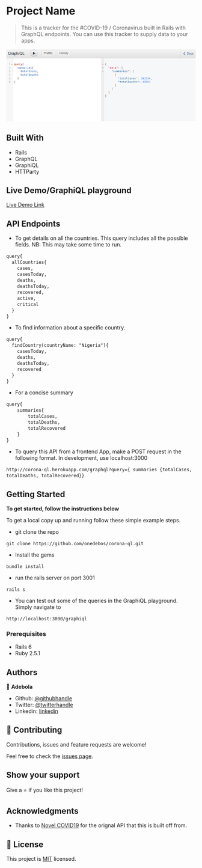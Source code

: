 # Project Name

> This is a tracker for the #COVID-19 / Coronavirus built in Rails
> with GraphQL endpoints. You can use this tracker to supply data to your apps.

![screenshot](./screenshot.png)

## Built With

- Rails
- GraphQL
- GraphiQL
- HTTParty

## Live Demo/GraphiQL playground

[Live Demo Link](https://corona-ql.herokuapp.com/graphiql)

## API Endpoints

- To get details on all the countries. This query includes all the possible fields. NB: This may take some time to run.

```
query{
  allCountries{
    cases,
    casesToday,
    deaths,
    deathsToday,
    recovered,
    active,
    critical
  }
}

```

- To find information about a specific country.

```
query{
  findCountry(countryName: "Nigeria"){
    casesToday,
    deaths,
    deathsToday,
    recovered
  }
}
```

- For a concise summary

```
query{
    summaries{
        totalCases,
        totalDeaths,
        totalRecovered
    }
}
```

- To query this API from a frontend App, make a POST request in the following format. In development, use localhost:3000

```
http://corona-ql.herokuapp.com/graphql?query={ summaries {totalCases, totalDeaths, totalRecovered}}
```

## Getting Started

**To get started, follow the instructions below**

To get a local copy up and running follow these simple example steps.

- git clone the repo

```
git clone https://github.com/onedebos/corona-ql.git
```

- Install the gems

```
bundle install
```

- run the rails server on port 3001

```
rails s
```

- You can test out some of the queries in the GraphiQL playground. Simply navigate to

```
http://localhost:3000/graphiql
```

### Prerequisites

- Rails 6
- Ruby 2.5.1

## Authors

👤 **Adebola**

- Github: [@githubhandle](https://github.com/onedebos)
- Twitter: [@twitterhandle](https://twitter.com/debosthefirst)
- Linkedin: [linkedin](https://www.linkedin.com/in/adebola-niran/)

## 🤝 Contributing

Contributions, issues and feature requests are welcome!

Feel free to check the [issues page](issues/).

## Show your support

Give a ⭐️ if you like this project!

## Acknowledgments

- Thanks to [Novel COVID19](https://github.com/NovelCOVID/API) for the orignal API that this is built off from.

## 📝 License

This project is [MIT](lic.url) licensed.
